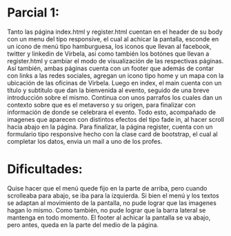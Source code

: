 # Parcial 1:
Tanto las página index.html y register.html cuentan en el header de su body con un menu del tipo responsive, el cual al achicar la pantalla, esconde en un icono de menú tipo hamburguesa, los iconos que llevan al facebook, twitter y linkedin de Virbela, asi como también los botónes que llevan a register.html y cambiar el modo de visualización de las respectivas páginas. Así también, ambas páginas cuenta con un footer que además de contar con links a las redes sociales, agregan un icono tipo home y un mapa con la ubicación de las oficinas de Virbela.
Luego en index, el main cuenta con un título y subtitulo que dan la bienvenida al evento, seguido de una breve introducción sobre el mismo.
Continua con unos parrafos los cuales dan un contexto sobre que es el metaverso y su origen, para finalizar con información de donde se celebrara el evento. Todo esto, acompañado de imagenes que aparecen con distintos efectos del tipo fade in, al hacer scroll hacia abajo en la página.
Para finalizar, la página register, cuenta con un formulario tipo responsive hecho con la clase card de bootstrap, el cual al completar los datos, envia un mail a uno de los profes.

# Dificultades:
Quise hacer que el menú quede fijo en la parte de arriba, pero cuando scrolleaba para abajo, se iba para la izquierda.
Si bien el menú y los textos se adaptan al movimiento de la pantalla, no pude lograr que las imagenes hagan lo mismo. Como también, no pude lograr que la barra lateral se mantenga en todo momento.
El footer al achicar la pantalla se va abajo, pero antes, queda en la parte del medio de la página.
